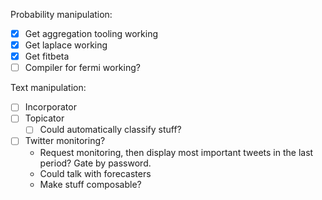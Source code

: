 Probability manipulation:

- [x] Get aggregation tooling working
- [x] Get laplace working
- [x] Get fitbeta
- [ ] Compiler for fermi working?

Text manipulation:
- [ ] Incorporator
- [ ] Topicator
  - [ ] Could automatically classify stuff?
- [ ] Twitter monitoring?
  - Request monitoring, then display most important tweets in the last period? Gate by password.
  - Could talk with forecasters
  - Make stuff composable?
